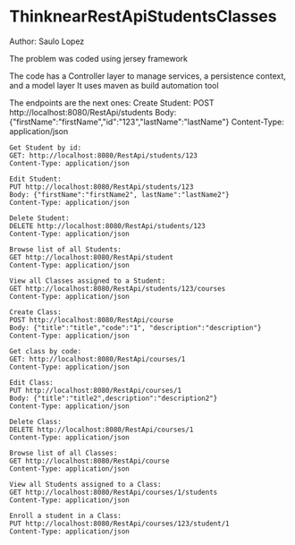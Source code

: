 # ThinknearRestApiStudentsClasses
Author: Saulo Lopez

The problem was coded using jersey framework

The code has a Controller layer to manage services, a persistence context, and a model layer
It uses maven as build automation tool
	
The endpoints are the next ones:
	Create Student: 
	POST http://localhost:8080/RestApi/students
	Body: {"firstName":"firstName","id":"123","lastName":"lastName"}
	Content-Type: application/json

	Get Student by id:
	GET: http://localhost:8080/RestApi/students/123
	Content-Type: application/json

	Edit Student:
	PUT http://localhost:8080/RestApi/students/123
	Body: {"firstName":"firstName2", lastName":"lastName2"}
	Content-Type: application/json

	Delete Student:
	DELETE http://localhost:8080/RestApi/students/123
	Content-Type: application/json

	Browse list of all Students:
	GET http://localhost:8080/RestApi/student
	Content-Type: application/json

	View all Classes assigned to a Student:
	GET http://localhost:8080/RestApi/students/123/courses
	Content-Type: application/json

	Create Class: 
	POST http://localhost:8080/RestApi/course
	Body: {"title":"title","code":"1", "description":"description"}
	Content-Type: application/json

	Get class by code:
	GET: http://localhost:8080/RestApi/courses/1
	Content-Type: application/json

	Edit Class:
	PUT http://localhost:8080/RestApi/courses/1
	Body: {"title":"title2",description":"description2"}
	Content-Type: application/json

	Delete Class:
	DELETE http://localhost:8080/RestApi/courses/1
	Content-Type: application/json

	Browse list of all Classes:
	GET http://localhost:8080/RestApi/course
	Content-Type: application/json

	View all Students assigned to a Class:
	GET http://localhost:8080/RestApi/courses/1/students
	Content-Type: application/json

	Enroll a student in a Class:
	PUT http://localhost:8080/RestApi/courses/123/student/1
	Content-Type: application/json
